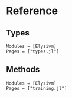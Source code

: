 # Reference

## Types
```@autodocs
Modules = [Elysivm]
Pages = ["types.jl"]
```

## Methods
```@autodocs
Modules = [Elysivm]
Pages = ["training.jl"]
```